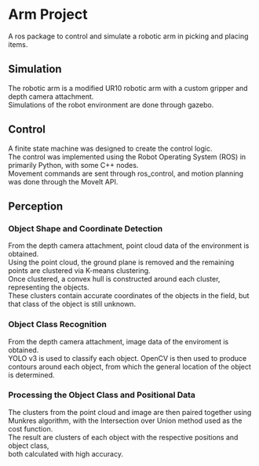 # Arm Project  
A ros package to control and simulate a robotic arm in picking and placing items.

## Simulation  
The robotic arm is a modified UR10 robotic arm  with a custom gripper and depth camera attachment.  
Simulations of the robot environment are done through gazebo.

## Control  
A finite state machine was designed to create the control logic.  
The control was implemented using the Robot Operating System (ROS) in primarily Python, with some C++ nodes.  
Movement commands are sent through ros_control, and motion planning was done through the MoveIt API.  

## Perception  

### Object Shape and Coordinate Detection
From the depth camera attachment, point cloud data of the environment is obtained.  
Using the point cloud, the ground plane is removed and the remaining points are clustered via K-means clustering.  
Once clustered, a convex hull is constructed around each cluster, representing the objects.  
These clusters contain accurate coordinates of the objects in the field, but that class of the object is still unknown.

### Object Class Recognition
From the depth camera attachment, image data of the enviroment is obtained.  
YOLO v3 is used to classify each object. OpenCV is then used to produce contours around each object, from which the general location of the object is determined.  

### Processing the Object Class and Positional Data
The clusters from the point cloud and image are then paired together using Munkres
algorithm, with the Intersection over Union method used as the cost function.  
The result are clusters of each object with the respective positions and object class,  
both calculated with high accuracy.
